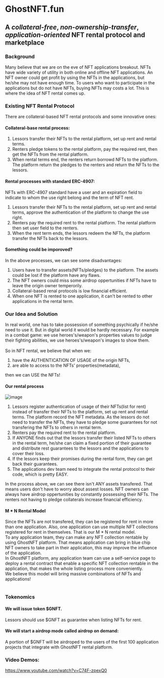 # GhostNFT.fun

## A <strong>_collateral-free_</strong>, <strong>_non-ownership-transfer_</strong>, <strong>_application-oriented_</strong> NFT rental protocol and marketplace

### Background

Many believe that we are on the eve of NFT applications breakout. NFTs have wide variety of utility in both online and offline NFT applications. An NFT owner could get profit by using the NFTs in the applications, but he/she may not have enough time. To users who want to participate in the applications but do not have NFTs, buying NFTs may costs a lot. This is where the idea of NFT rental comes up.<br>

### Existing NFT Rental Protocol

There are collateral-based NFT rental protocols and some innovative ones:<br>

#### Collateral-base rental process: </br>
1. Lessors transfer their NFTs to the rental platform, set up rent and rental terms.</br>
2. Renters pledge tokens to the rental platform, pay the required rent, then get the NFTs from the rental platform.</br>
3. When rental terms end, the renters return borrowd NFTs to the platform. The platform return the pledges to the renters and return the NFTs to the lessors.</br>

#### Rental processes with standard ERC-4907: </br>
NFTs with ERC-4907 standard have a user and an expiration field to indicate to whom the use right belong and the term of NFT rent. </br>
1. Lessors transfer their NFTs to the rental platform, set up rent and rental terms, approve the authentication of the platform to change the use right. </br>
2. Renters pay the required rent to the rental platform. The rental platform then set user field to the renters.</br>
3. When the rent term ends, the lessors redeem the NFTs, the platform transfer the NFTs back to the lessors.</br>

#### Something could be imporoved?
In the above processes, we can see some disadvantages:</br>
1. Users have to transfer assets(NFTs/pledges) to the platform. The assets could be lost if the platform have any flaws. </br>
2. The NFT owners could miss some airdrop oppertunities if NFTs have to leave the origin owner temperorily.</br>
3. Collateral-based renal protocols is low financial efficient.</br>
4. When one NFT is rented to one application, it can't be rented to other applications in the rental term.</br>

### Our Idea and Solution

In real world, one has to take possession of something psychically if he/she need to use it. But in digital world it would be hardly necessary. For example in a combat game: we use heroes's/weapon's properties values to judge their fighting abilities, we use heroes's/weapon's images to show them.</br></br>
So in NFT rental, we believe that when we: </br>
1. have the AUTHENTICATION OF USAGE of the origin NFTs,
2. are able to access to the NFTs' properties(metadata),</br>

then we can USE the NFTs!</br>

#### Our rental process

![image](https://github.com/yijie37/ghostnft-protocol-flow-contract/blob/main/misc/collateral-free-flow-en.png)<br>

1. Lessors register authentication of usage of their NFTs(list for rent) instead of transfer their NFTs to the platform, set up rent and rental terms. The platform record the NFT metadata. As the lessors do not need to transfer the NFTs, they have to pledge some guarantees for not transfering the NFTs to others in rental term.</br>
2. Renters pay the required rent to the rental platform.</br>
3. If ANYONE finds out that the lessors transfer their listed NFTs to others in the rental term, he/she can claim a fixed portion of their guarantee and distribute rest guarantees to the lessors and the applications to cover their loss.</br>
4. If the lessors keep their promises during the rental form, they can get back their guarantees.</br>
5. The applications dev team need to integrate the rental protocol to their code, which is pretty EASY.</br>

In the process above, we can see there isn't ANY assets transfered. That means users don't have to worry about assest losses. NFT owners can always have airdrop oppertunities by constantly possessing their NFTs. The renters not having to pledge collaterals increase financial efficiency.


#### M * N Rental Model

Since the NFTs are not transfered, they can be registered for rent in more than one application. Also, one application can use multiple NFT collections registered for rent in themselves. That is our M * N rental model. </br>
To any application team, they can make any NFT collection rentable by using GhostNFT platform. That means application can bring in blue chip NFT owners to take part in their application, this may improve the influence of the application. </br>
In GhostNFT platform, any application team can use a self-service page to deploy a rental contract that enable a specific NFT collection rentable in the application, that makes the whole listing process more conveniently.</br>
We believe this model will bring massive combinations of NFTs and applications!</br></br>


### Tokenomics

#### We will issue token $GNFT.</br>
Lessors should use $GNFT as guarantee when listing NFTs for rent.</br>
#### We will start a airdrop mode called airdrop on demand:</br>
A portion of $GNFT will be airdroped to the users of the first 100 application projects that integrate with GhostNFT rental platform.


### Video Demos:
https://www.youtube.com/watch?v=C74F-zpexQ0
